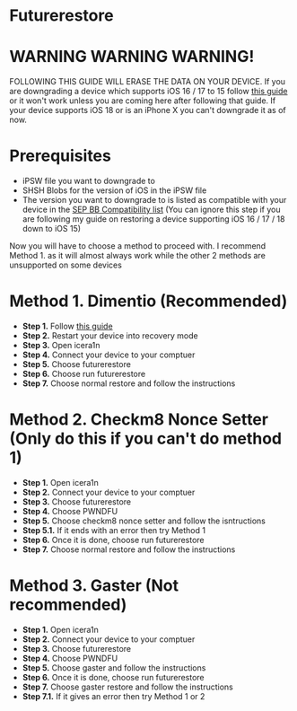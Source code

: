# Futurerestore
# 

# WARNING WARNING WARNING!
FOLLOWING THIS GUIDE WILL ERASE THE DATA ON YOUR DEVICE. If you are downgrading a device which supports iOS 16 / 17 to 15 follow [this guide](https://github.com/hiylx/icera1n/blob/main/Guides/activation.md) or it won't work unless you are coming here after following that guide. If your device supports iOS 18 or is an iPhone X you can't downgrade it as of now.

# Prerequisites
- iPSW file you want to downgrade to
- SHSH Blobs for the version of iOS in the iPSW file
- The version you want to downgrade to is listed as compatible with your device in the [SEP BB Compatibility list](https://docs.google.com/spreadsheets/d/1Mb1UNm6g3yvdQD67M413GYSaJ4uoNhLgpkc7YKi3LBs) (You can ignore this step if you are following my guide on restoring a device supporting iOS 16 / 17 / 18 down to iOS 15)

Now you will have to choose a method to proceed with. I recommend Method 1. as it will almost always work while the other 2 methods are unsupported on some devices

 # Method 1. Dimentio (Recommended)
 - **Step 1.** Follow [this guide](https://github.com/hiylx/icera1n/blob/main/Guides/dimentio.md)
 - **Step 2.** Restart your device into recovery mode
 - **Step 3.** Open icera1n
 - **Step 4.** Connect your device to your comptuer
 - **Step 5.** Choose futurerestore
 - **Step 6.** Choose run futurerestore
 - **Step 7.** Choose normal restore and follow the instructions

# Method 2. Checkm8 Nonce Setter (Only do this if you can't do method 1)
 - **Step 1.** Open icera1n
 - **Step 2.** Connect your device to your comptuer
 - **Step 3.** Choose futurerestore
 - **Step 4.** Choose PWNDFU
 - **Step 5.** Choose checkm8 nonce setter and follow the isntructions
 - **Step 5.1.** If it ends with an error then try Method 1
 - **Step 6.** Once it is done, choose run futurerestore
 - **Step 7.** Choose normal restore and follow the instructions

 # Method 3. Gaster (Not recommended)
 - **Step 1.** Open icera1n
 - **Step 2.** Connect your device to your comptuer
 - **Step 3.** Choose futurerestore
 - **Step 4.** Choose PWNDFU
 - **Step 5.** Choose gaster and follow the instructions
 - **Step 6.** Once it is done, choose run futurerestore
 - **Step 7.** Choose gaster restore and follow the instructions
 - **Step 7.1.** If it gives an error then try Method 1 or 2
